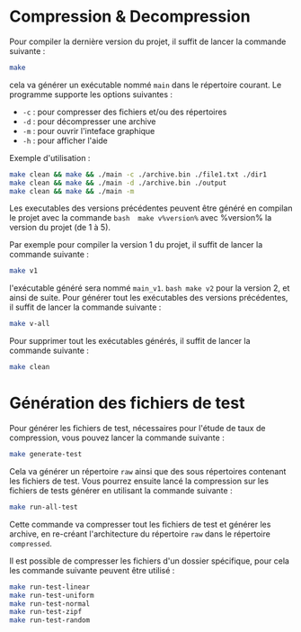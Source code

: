 # Compression & Decompression

Pour compiler la dernière version du projet, il suffit de lancer la commande suivante :

```bash
make 
```

cela va générer un exécutable nommé `main` dans le répertoire courant. 
Le programme supporte les options suivantes :

- `-c` : pour compresser des fichiers et/ou des répertoires
- `-d` : pour décompresser une archive
- `-m` : pour ouvrir l'inteface graphique
- `-h` : pour afficher l'aide

Exemple d'utilisation :

```bash
make clean && make && ./main -c ./archive.bin ./file1.txt ./dir1
make clean && make && ./main -d ./archive.bin ./output
make clean && make && ./main -m
```

Les executables des versions précédentes peuvent être généré en compilan le projet avec la commande 
```bash  make v%version%``` avec %version% la version du projet (de 1 à 5).

Par exemple pour compiler la version 1 du projet, il suffit de lancer la commande suivante :

```bash
make v1
```
l'exécutable généré sera nommé `main_v1`.
```bash make v2``` pour la version 2, et ainsi de suite.
Pour générer tout les exécutables des versions précédentes, il suffit de lancer la commande suivante :

```bash
make v-all
```

Pour supprimer tout les exécutables générés, il suffit de lancer la commande suivante :

```bash
make clean
```

# Génération des fichiers de test

Pour générer les fichiers de test, nécessaires pour l'étude de taux de compression, vous pouvez lancer la commande suivante :

```bash
make generate-test
```

Cela va générer un répertoire `raw` ainsi que des sous répertoires contenant les fichiers de test.
Vous pourrez ensuite lancé la compression sur les fichiers de tests générer en utilisant la commande suivante :

```bash
make run-all-test
```
Cette commande va compresser tout les fichiers de test et générer les archive, en re-créant l'architecture du répertoire `raw` dans le répertoire `compressed`.

Il est possible de compresser les fichiers d'un dossier spécifique, pour cela les commande suivante peuvent être utilisé :

```bash
make run-test-linear
make run-test-uniform
make run-test-normal
make run-test-zipf
make run-test-random
```